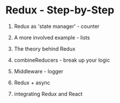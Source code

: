 Redux - Step-by-Step
====================

1) Redux as 'state manager' - counter

2) A more involved example - lists

3) The theory behind Redux

4) combineReducers - break up your logic

5) Middleware - logger

6) Redux + async 

7) integrating Redux and React